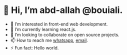 # 👋 Hi, I’m abd-allah @bouiali.
- 👀 I’m interested in front-end web development.
- 🌱 I’m currently learning react.js.
- 💞️ I’m looking to collaborate on open source projects.
- 📫 How to reach me [whatsapp](https://wa.me/message/OVBAN5MG4LPPE1), [email](abdellahbouiali@gmail.com).
- ⚡ Fun fact: Hello world.

<!---
bouiali/bouiali is a ✨ special ✨ repository because its `README.md` (this file) appears on your GitHub profile.
You can click the Preview link to take a look at your changes.
--->
